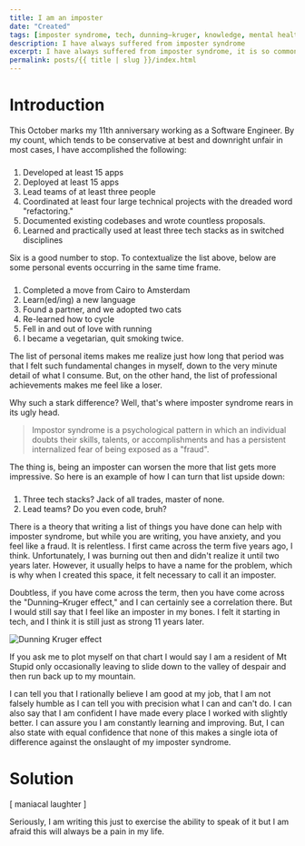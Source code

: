 ```yaml
---
title: I am an imposter
date: "Created"
tags: [imposter syndrome, tech, dunning–kruger, knowledge, mental health ] 
description: I have always suffered from imposter syndrome 
excerpt: I have always suffered from imposter syndrome, it is so common in the software industry.
permalink: posts/{{ title | slug }}/index.html
---
```

  
# Introduction

This October marks my 11th anniversary working as a Software Engineer. By my count, which tends to be conservative at best and downright unfair in most cases, I have accomplished the following:

###

1.  Developed at least 15 apps
2.  Deployed at least 15 apps
3.  Lead teams of at least three people
4.  Coordinated at least four large technical projects with the dreaded word "refactoring."
5.  Documented existing codebases and wrote countless proposals.
6.  Learned and practically used at least three tech stacks as in switched disciplines

Six is a good number to stop. To contextualize the list above, below are some personal events occurring in the same time frame.

###

1.  Completed a move from Cairo to Amsterdam
2.  Learn(ed/ing) a new language
3.  Found a partner, and we adopted two cats
4.  Re-learned how to cycle
5.  Fell in and out of love with running
6.  I became a vegetarian, quit smoking twice.

The list of personal items makes me realize just how long that period was that I felt such fundamental changes in myself, down to the very minute detail of what I consume. But, on the other hand, the list of professional achievements makes me feel like a loser. 

  

Why such a stark difference? Well, that's where imposter syndrome rears in its ugly head. 

  >Impostor syndrome is a psychological pattern in which an individual doubts their skills, talents, or accomplishments and has a persistent internalized fear of being exposed as a "fraud".

The thing is, being an imposter can worsen the more that list gets more impressive. So here is an example of how I can turn that list upside down: 

  
###
1.  Three tech stacks? Jack of all trades, master of none.
2.  Lead teams? Do you even code, bruh?

  

There is a theory that writing a list of things you have done can help with imposter syndrome, but while you are writing, you have anxiety, and you feel like a fraud. It is relentless. I first came across the term five years ago, I think. Unfortunately, I was burning out then and didn't realize it until two years later. However, it usually helps to have a name for the problem, which is why when I created this space, it felt necessary to call it an imposter.

  

Doubtless, if you have come across the term, then you have come across the "Dunning–Kruger effect," and I can certainly see a correlation there. But I would still say that I feel like an imposter in my bones. I felt it starting in tech, and I think it is still just as strong 11 years later.

![Dunning Kruger effect](../../images/dk4.png)

If you ask me to plot myself on that chart I would say I am a resident of Mt Stupid only occasionally leaving to slide down to the valley of despair and then run back up to my mountain.

I can tell you that I rationally believe I am good at my job, that I am not falsely humble as I can tell you with precision what I can and can't do. I can also say that I am confident I have made every place I worked with slightly better. I can assure you I am constantly learning and improving. But, I can also state with equal confidence that none of this makes a single iota of difference against the onslaught of my imposter syndrome. 

# Solution

[ maniacal laughter ]

Seriously, I am writing this just to exercise the ability to speak of it but I am afraid this will always be a pain in my life.





